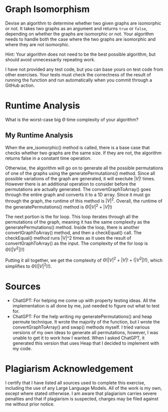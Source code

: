 # Graph Isomorphism

Devise an algorithm to determine whether two given graphs are isomorphic or not.
It takes two graphs as an argument and returns `true` or `false`, depending on
whether the graphs are isomorphic or not. Your algorithm needs to handle both
the case where the two graphs are isomorphic and where they are not isomorphic.

Hint: Your algorithm does not need to be the best possible algorithm, but should
avoid unnecessarily repeating work.

I have not provided any test code, but you can base yours on test code from
other exercises. Your tests must check the correctness of the result of running
the function and run automatically when you commit through a GitHub action.

# Runtime Analysis

What is the worst-case big $\Theta$ time complexity of your algorithm?

## My Runtime Analysis

When the are_isomorphic() method is called, there is a base case that checks whether two graphs are the same size. If they are not, the algorithm returns false in a constant time operation.

Otherwise, the algorithm will go on to generate all the possible permutations of one of the graphs using the generatePermutations() method. Since all possible variations of the graph are generated, it will exectute $|V|!$ times. However there is an additional operation to consider before the permutations are actually generated. The convertGraphToArray() goes through the entire graph and converts it to a 1D array. Since it must go through the graph, the runtime of this method is $|V|^2$. Overall, the runtime of the generatePermutations() method is $\Theta(|V|^2 + |V|!)$

The next portion is the for loop. This loop iterates through all the permutations of the graph, meaning it has the same complexity as the generatePermutations() method. Inside the loop, there is another convertGraphToArray() method, and then a checkEqual() call. The checkEqual() method runs |V|^2 times as it uses the result of convertGraphToArray() as the input. The complexity of the for loop is $\Theta((|V^2|)!)$

Putting it all together, we get the complexity of $\Theta(|V|^2 + |V|! + (|V^2|)!)$, which simplifies to $\Theta((|V|^2)!)$.

# Sources

- ChatGPT: For helping me come up with property testing ideas. All the implementation is all done by me, just needed to figure out what to test for.
- ChatGPT: For the help writing my generatePermutations() and heap permute technique. It wrote the majority of the function, but I wrote the convertGraphToArray() and swap() methods myself. I tried various versions of my own ideas to generate all permutations, however, I was unable to get it to work how I wanted. When I asked ChatGPT, it generated this version that uses Heap that I decided to implement with my code.

# Plagiarism Acknowledgement

I certify that I have listed all sources used to complete this exercise, including the use of any Large Language Models. All of the work is my own, except where stated otherwise. I am aware that plagiarism carries severe penalties and that if plagiarism is suspected, charges may be filed against me without prior notice.